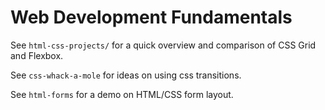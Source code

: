 # Web Development Fundamentals

See `html-css-projects/` for a quick overview and comparison of CSS Grid and Flexbox.

See `css-whack-a-mole` for ideas on using css transitions.

See `html-forms` for a demo on HTML/CSS form layout.
